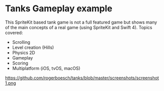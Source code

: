 # Tanks Gameplay example

This SpriteKit based tank game is not a full featured game but shows many of the main concepts of a real game (using SpriteKit and Swift 4).
Topics covered:
- Scrolling
- Level creation (Hills)
- Physics 2D
- Gameplay
- Scoring
- Multiplatform (iOS, tvOS, macOS)

https://github.com/rogerboesch/tanks/blob/master/screenshots/screenshot1.png

